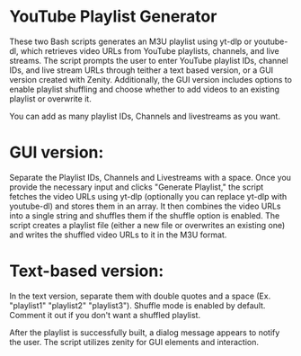 # YouTube Playlist Generator

These two Bash scripts generates an M3U playlist using yt-dlp or youtube-dl, which retrieves video URLs from YouTube playlists, channels, and live streams. The script prompts the user to enter YouTube playlist IDs, channel IDs, and live stream URLs through teither a text based version, or a GUI version created with Zenity. Additionally, the GUI version includes options to enable playlist shuffling and choose whether to add videos to an existing playlist or overwrite it.

You can add as many playlist IDs, Channels and livestreams as you want.

# GUI version:
Separate the Playlist IDs, Channels and Livestreams with a space.
Once you provide the necessary input and clicks "Generate Playlist," the script fetches the video URLs using yt-dlp (optionally you can replace yt-dlp with youtube-dl) and stores them in an array. It then combines the video URLs into a single string and shuffles them if the shuffle option is enabled. The script creates a playlist file (either a new file or overwrites an existing one) and writes the shuffled video URLs to it in the M3U format.

# Text-based version:
In the text version, separate them with double quotes and a space (Ex. "playlist1" "playlist2" "playlist3").
Shuffle mode is enabled by default. Comment it out if you don't want a shuffled playlist.

After the playlist is successfully built, a dialog message appears to notify the user. The script utilizes zenity for GUI elements and interaction.
